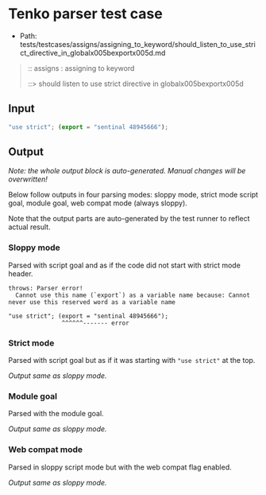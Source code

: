 # Tenko parser test case

- Path: tests/testcases/assigns/assigning_to_keyword/should_listen_to_use_strict_directive_in_globalx005bexportx005d.md

> :: assigns : assigning to keyword
>
> ::> should listen to use strict directive in globalx005bexportx005d

## Input

`````js
"use strict"; (export = "sentinal 48945666");
`````

## Output

_Note: the whole output block is auto-generated. Manual changes will be overwritten!_

Below follow outputs in four parsing modes: sloppy mode, strict mode script goal, module goal, web compat mode (always sloppy).

Note that the output parts are auto-generated by the test runner to reflect actual result.

### Sloppy mode

Parsed with script goal and as if the code did not start with strict mode header.

`````
throws: Parser error!
  Cannot use this name (`export`) as a variable name because: Cannot never use this reserved word as a variable name

"use strict"; (export = "sentinal 48945666");
               ^^^^^^------- error
`````

### Strict mode

Parsed with script goal but as if it was starting with `"use strict"` at the top.

_Output same as sloppy mode._

### Module goal

Parsed with the module goal.

_Output same as sloppy mode._

### Web compat mode

Parsed in sloppy script mode but with the web compat flag enabled.

_Output same as sloppy mode._
